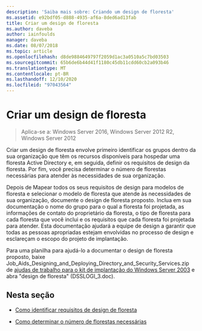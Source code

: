 ```yaml
---
description: 'Saiba mais sobre: Criando um design de floresta'
ms.assetid: e92bdf05-d888-4935-af6a-8ded6ad13fab
title: Criar um design de floresta
ms.author: daveba
author: iainfoulds
manager: daveba
ms.date: 08/07/2018
ms.topic: article
ms.openlocfilehash: d8de9884649797f2059d1ac3a0510a5c7bd03503
ms.sourcegitcommit: 65b6de6b44d41f1180c45db11cdd60cb2a093b46
ms.translationtype: MT
ms.contentlocale: pt-BR
ms.lasthandoff: 12/10/2020
ms.locfileid: "97043564"
---
```

# <a name="creating-a-forest-design"></a>Criar um design de floresta

> Aplica-se a: Windows Server 2016, Windows Server 2012 R2, Windows Server 2012

Criar um design de floresta envolve primeiro identificar os grupos dentro da sua organização que têm os recursos disponíveis para hospedar uma floresta Active Directory e, em seguida, definir os requisitos de design da floresta. Por fim, você precisa determinar o número de florestas necessárias para atender às necessidades de sua organização.

Depois de Mapear todos os seus requisitos de design para modelos de floresta e selecionar o modelo de floresta que atende às necessidades de sua organização, documente o design de floresta proposto. Inclua em sua documentação o nome do grupo para o qual a floresta foi projetada, as informações de contato do proprietário da floresta, o tipo de floresta para cada floresta que você inclui e os requisitos que cada floresta foi projetada para atender. Esta documentação ajudará a equipe de design a garantir que todas as pessoas apropriadas estejam envolvidas no processo de design e esclareçam o escopo do projeto de implantação.

Para uma planilha para ajudá-lo a documentar o design de floresta proposto, baixe Job_Aids_Designing_and_Deploying_Directory_and_Security_Services.zip de [ajudas de trabalho para o kit de implantação do Windows Server 2003](https://microsoft.com/download/details.aspx?id=9608) e abra "design de floresta" (DSSLOGI_3.doc).

## <a name="in-this-section"></a>Nesta seção

- [Como identificar requisitos de design de floresta](../../ad-ds/plan/Identifying-Forest-Design-Requirements.md)

- [Como determinar o número de florestas necessárias](../../ad-ds/plan/Determining-the-Number-of-Forests-Required.md)
